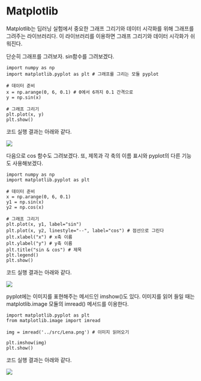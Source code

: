 # Matplotlib

Matplotlib는 딥러닝 실험에서 중요한 그래프 그리기와 데이터 시각화를 위해 그래프를 그려주는 라이브러리다. 이 라이브러리를 이용하면 그래프 그리기와 데이터 시각화가 쉬워진다.

단순히 그래프를 그려보자. sin함수를 그려보겠다.

```
import numpy as np
import matplotlib.pyplot as plt # 그래프를 그리는 모듈 pyplot

# 데이터 준비
x = np.arange(0, 6, 0.1) # 0에서 6까지 0.1 간격으로
y = np.sin(x)

# 그래프 그리기
plt.plot(x, y)
plt.show()
```
코드 실행 결과는 아래와 같다.

![](https://user-images.githubusercontent.com/36766295/63511037-18a89100-c51b-11e9-9662-767d72d96f2f.png)

다음으로 cos 함수도 그려보겠다. 또, 제목과 각 축의 이름 표시와 pyplot의 다른 기능도 사용해보겠다.

```
import numpy as np
import matplotlib.pyplot as plt

# 데이터 준비
x = np.arange(0, 6, 0.1)
y1 = np.sin(x)
y2 = np.cos(x)

# 그래프 그리기
plt.plot(x, y1, label="sin")
plt.plot(x, y2, linestyle="--", label="cos") # 점선으로 그린다
plt.xlabel("x") # x축 이름
plt.ylabel("y") # y축 이름
plt.title("sin & cos") # 제목
plt.legend()
plt.show()
```
코드 실행 결과는 아래와 같다.

![](https://user-images.githubusercontent.com/36766295/63511042-19412780-c51b-11e9-86a3-e5fdf5a3cd76.png)


pyplot에는 이미지를 표현해주는 메서드인 imshow()도 있다. 이미지를 읽어 들일 때는 matplotlib.image 모듈의 imread() 메서드를 이용한다.

```
import matplotlib.pyplot as plt
from matplotlib.image import imread

img = imread('../src/Lena.png') # 이미지 읽어오기

plt.imshow(img)
plt.show()
```
코드 실행 결과는 아래와 같다.

![](https://user-images.githubusercontent.com/36766295/63511035-180ffa80-c51b-11e9-8b80-8c6e33993633.png)

